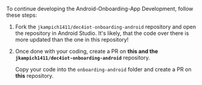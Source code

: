 To continue developing the Android-Onboarding-App Development, follow these steps:

1. Fork the `jkampich1411/dec4iot-onboarding-android` repository and open the repository in Android Studio. It's likely, that the code over there is more updated than the one in this repository!

2. Once done with your coding, create a PR on **this and the `jkampich1411/dec4iot-onboarding-android`** repository.

    Copy your code into the `onboarding-android` folder and create a PR on **this** repository.
